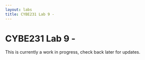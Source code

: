 ```yaml
---
layout: labs
title: CYBE231 Lab 9 - 
---
```

# CYBE231 Lab 9 - 

This is currently a work in progress, check back later for updates.

